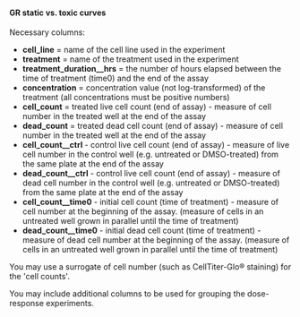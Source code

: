 #### GR static vs. toxic curves

Necessary columns:

  + **cell\_line** = name of the cell line used in the experiment
  + **treatment** = name of the treatment used in the experiment
  + **treatment\_duration\_\_hrs** = the number of hours elapsed between the time of treatment (time0) and the end of the assay
  + **concentration** = concentration value (not log-transformed) of the treatment (all concentrations must be positive numbers)
  + **cell\_count** = treated live cell count (end of assay) - measure of cell number in the treated well at the end of the assay
  + **dead\_count** = treated dead cell count (end of assay) - measure of cell number in the treated well at the end of the assay
  + **cell\_count\_\_ctrl** - control live cell count (end of assay) - measure of live cell number in the control well (e.g. untreated or DMSO-treated) from the same plate at the end of the assay
  + **dead\_count\_\_ctrl** - control live cell count (end of assay) - measure of dead cell number in the control well (e.g. untreated or DMSO-treated) from the same plate at the end of the assay
  + **cell\_count\_\_time0** - initial cell count (time of treatment) - measure of cell number at the beginning of the assay. (measure of cells in an untreated well grown in parallel until the time of treatment)
  + **dead\_count\_\_time0** - initial dead cell count (time of treatment) - measure of dead cell number at the beginning of the assay. (measure of cells in an untreated well grown in parallel until the time of treatment)

You may use a surrogate of cell number (such as CellTiter-Glo® staining) for the 'cell counts'.

You may include additional columns to be used for grouping the dose-response experiments.